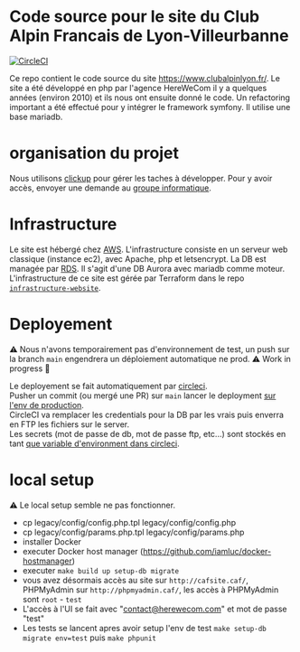 # Code source pour le site du Club Alpin Francais de Lyon-Villeurbanne

[![CircleCI](https://circleci.com/gh/Club-Alpin-Lyon-Villeurbanne/caflyon/tree/main.svg?style=shield&circle-token=843b806ceb348fde38d421c902bcfb734ed58668)](https://circleci.com/gh/Club-Alpin-Lyon-Villeurbanne/caflyon/tree/main)

Ce repo contient le code source du site https://www.clubalpinlyon.fr/.
Le site a été développé en php par l'agence HereWeCom il y a quelques années (environ 2010) et ils nous ont ensuite donné le code.
Un refactoring important a été effectué pour y intégrer le framework symfony.
Il utilise une base mariadb.

# organisation du projet

Nous utilisons [clickup](https://app.clickup.com/42653954/v/l/18np82-82) pour gérer les taches à développer. Pour y avoir accès, envoyer une demande au [groupe informatique](mailto:numerique@clubalpinlyon.fr).

# Infrastructure

Le site est hébergé chez [AWS](https://aws.amazon.com/fr/). L'infrastructure consiste en un serveur web classique (instance ec2), avec Apache, php et letsencrypt.
La DB est managée par [RDS](https://aws.amazon.com/fr/rds/). Il s'agit d'une DB Aurora avec mariadb comme moteur.
L'infrastructure de ce site est gérée par Terraform dans le repo [`infrastructure-website`](https://github.com/Club-Alpin-Lyon-Villeurbanne/infrastructure-website).

# Deployement

⚠️ Nous n'avons temporairement pas d'environnement de test, un push sur la branch `main` engendrera un déploiement automatique ne prod. ⚠️
Work in progress 🚀

Le deployement se fait automatiquement par [circleci](https://circleci.com/gh/Club-Alpin-Lyon-Villeurbanne/caflyon/tree/main).  
Pusher un commit (ou mergé une PR) sur `main` lancer le deployment [sur l'env de production](https://www.clubalpinlyon.fr).  
CircleCI va remplacer les credentials pour la DB par les vrais puis enverra en FTP les fichiers sur le server.  
Les secrets (mot de passe de db, mot de passe ftp, etc...) sont stockés en tant [que variable d'environment dans circleci](https://app.circleci.com/settings/project/github/Club-Alpin-Lyon-Villeurbanne/caflyon/environment-variables).  

# local setup

⚠️ Le local setup semble ne pas fonctionner.

 - cp legacy/config/config.php.tpl legacy/config/config.php
 - cp legacy/config/params.php.tpl legacy/config/params.php
 - installer Docker
 - executer Docker host manager (https://github.com/iamluc/docker-hostmanager)
 - executer `make build up setup-db migrate`
 - vous avez désormais accès au site sur `http://cafsite.caf/`, PHPMyAdmin sur `http://phpmyadmin.caf/`, les accès à PHPMyAdmin sont `root` - `test`
 - L'accès à l'UI se fait avec "contact@herewecom.com" et mot de passe "test"
 - Les tests se lancent apres avoir setup l'env de test `make setup-db migrate env=test` puis `make phpunit`